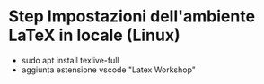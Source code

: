 # Step Impostazioni dell'ambiente LaTeX in locale (Linux)

- sudo apt install texlive-full
- aggiunta estensione vscode "Latex Workshop"